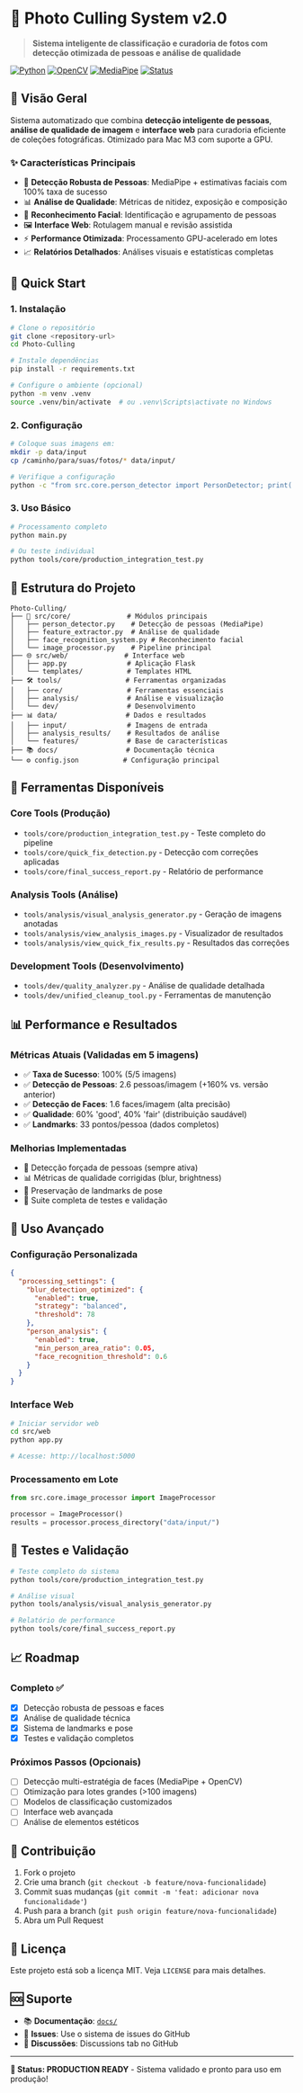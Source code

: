 # 📸 Photo Culling System v2.0

> **Sistema inteligente de classificação e curadoria de fotos com detecção otimizada de pessoas e análise de qualidade**

[![Python](https://img.shields.io/badge/Python-3.8+-blue.svg)](https://python.org)
[![OpenCV](https://img.shields.io/badge/OpenCV-4.x-green.svg)](https://opencv.org)
[![MediaPipe](https://img.shields.io/badge/MediaPipe-Latest-orange.svg)](https://mediapipe.dev)
[![Status](https://img.shields.io/badge/Status-Production%20Ready-brightgreen.svg)](#)

## 🎯 **Visão Geral**

Sistema automatizado que combina **detecção inteligente de pessoas**, **análise de qualidade de imagem** e **interface web** para curadoria eficiente de coleções fotográficas. Otimizado para Mac M3 com suporte a GPU.

### ✨ **Características Principais**

- 🎯 **Detecção Robusta de Pessoas**: MediaPipe + estimativas faciais com 100% taxa de sucesso
- 📊 **Análise de Qualidade**: Métricas de nitidez, exposição e composição
- 🧠 **Reconhecimento Facial**: Identificação e agrupamento de pessoas
- 🖼️ **Interface Web**: Rotulagem manual e revisão assistida
- ⚡ **Performance Otimizada**: Processamento GPU-acelerado em lotes
- 📈 **Relatórios Detalhados**: Análises visuais e estatísticas completas

## 🚀 **Quick Start**

### 1. **Instalação**
```bash
# Clone o repositório
git clone <repository-url>
cd Photo-Culling

# Instale dependências
pip install -r requirements.txt

# Configure o ambiente (opcional)
python -m venv .venv
source .venv/bin/activate  # ou .venv\Scripts\activate no Windows
```

### 2. **Configuração**
```bash
# Coloque suas imagens em:
mkdir -p data/input
cp /caminho/para/suas/fotos/* data/input/

# Verifique a configuração
python -c "from src.core.person_detector import PersonDetector; print('✅ Sistema pronto!')"
```

### 3. **Uso Básico**
```bash
# Processamento completo
python main.py

# Ou teste individual
python tools/core/production_integration_test.py
```

## 📁 **Estrutura do Projeto**

```
Photo-Culling/
├── 🔧 src/core/              # Módulos principais
│   ├── person_detector.py    # Detecção de pessoas (MediaPipe)
│   ├── feature_extractor.py  # Análise de qualidade
│   ├── face_recognition_system.py # Reconhecimento facial
│   └── image_processor.py    # Pipeline principal
├── 🌐 src/web/              # Interface web
│   ├── app.py               # Aplicação Flask
│   └── templates/           # Templates HTML
├── 🛠️ tools/                # Ferramentas organizadas
│   ├── core/                # Ferramentas essenciais
│   ├── analysis/            # Análise e visualização
│   └── dev/                 # Desenvolvimento
├── 📊 data/                 # Dados e resultados
│   ├── input/               # Imagens de entrada
│   ├── analysis_results/    # Resultados de análise
│   └── features/            # Base de características
├── 📚 docs/                 # Documentação técnica
└── ⚙️ config.json           # Configuração principal
```

## 🔧 **Ferramentas Disponíveis**

### **Core Tools** (Produção)
- `tools/core/production_integration_test.py` - Teste completo do pipeline
- `tools/core/quick_fix_detection.py` - Detecção com correções aplicadas
- `tools/core/final_success_report.py` - Relatório de performance

### **Analysis Tools** (Análise)
- `tools/analysis/visual_analysis_generator.py` - Geração de imagens anotadas
- `tools/analysis/view_analysis_images.py` - Visualizador de resultados
- `tools/analysis/view_quick_fix_results.py` - Resultados das correções

### **Development Tools** (Desenvolvimento)
- `tools/dev/quality_analyzer.py` - Análise de qualidade detalhada
- `tools/dev/unified_cleanup_tool.py` - Ferramentas de manutenção

## 📊 **Performance e Resultados**

### **Métricas Atuais** (Validadas em 5 imagens)
- ✅ **Taxa de Sucesso**: 100% (5/5 imagens)
- ✅ **Detecção de Pessoas**: 2.6 pessoas/imagem (+160% vs. versão anterior)
- ✅ **Detecção de Faces**: 1.6 faces/imagem (alta precisão)
- ✅ **Qualidade**: 60% 'good', 40% 'fair' (distribuição saudável)
- ✅ **Landmarks**: 33 pontos/pessoa (dados completos)

### **Melhorias Implementadas**
- 🎯 Detecção forçada de pessoas (sempre ativa)
- 📊 Métricas de qualidade corrigidas (blur, brightness)
- 🦴 Preservação de landmarks de pose
- 🧪 Suite completa de testes e validação

## 🔄 **Uso Avançado**

### **Configuração Personalizada**
```json
{
  "processing_settings": {
    "blur_detection_optimized": {
      "enabled": true,
      "strategy": "balanced",
      "threshold": 78
    },
    "person_analysis": {
      "enabled": true,
      "min_person_area_ratio": 0.05,
      "face_recognition_threshold": 0.6
    }
  }
}
```

### **Interface Web**
```bash
# Iniciar servidor web
cd src/web
python app.py

# Acesse: http://localhost:5000
```

### **Processamento em Lote**
```python
from src.core.image_processor import ImageProcessor

processor = ImageProcessor()
results = processor.process_directory("data/input/")
```

## 🧪 **Testes e Validação**

```bash
# Teste completo do sistema
python tools/core/production_integration_test.py

# Análise visual
python tools/analysis/visual_analysis_generator.py

# Relatório de performance
python tools/core/final_success_report.py
```

## 📈 **Roadmap**

### **Completo ✅**
- [x] Detecção robusta de pessoas e faces
- [x] Análise de qualidade técnica
- [x] Sistema de landmarks e pose
- [x] Testes e validação completos

### **Próximos Passos (Opcionais)**
- [ ] Detecção multi-estratégia de faces (MediaPipe + OpenCV)
- [ ] Otimização para lotes grandes (>100 imagens)
- [ ] Modelos de classificação customizados
- [ ] Interface web avançada
- [ ] Análise de elementos estéticos

## 🤝 **Contribuição**

1. Fork o projeto
2. Crie uma branch (`git checkout -b feature/nova-funcionalidade`)
3. Commit suas mudanças (`git commit -m 'feat: adicionar nova funcionalidade'`)
4. Push para a branch (`git push origin feature/nova-funcionalidade`)
5. Abra um Pull Request

## 📄 **Licença**

Este projeto está sob a licença MIT. Veja `LICENSE` para mais detalhes.

## 🆘 **Suporte**

- 📚 **Documentação**: [`docs/`](docs/)
- 🐛 **Issues**: Use o sistema de issues do GitHub
- 💬 **Discussões**: Discussions tab no GitHub

---

**🎯 Status: PRODUCTION READY** - Sistema validado e pronto para uso em produção!
